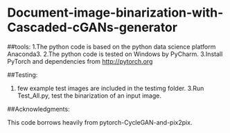 # Document-image-binarization-with-Cascaded-cGANs-generator

##tools: 
1.The python code is based on the python data science platform Anaconda3. 
2.The python code is tested on Windows by PyCharm.
3.Install PyTorch and dependencies from http://pytorch.org


##Testing:

1. few example test images are included in the testimg folder.
3.Run Test_All.py, test the binarization of an input image. 


##Acknowledgments:

This code borrows heavily from pytorch-CycleGAN-and-pix2pix.
